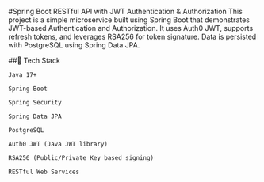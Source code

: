 #Spring Boot RESTful API with JWT Authentication & Authorization
This project is a simple microservice built using Spring Boot that demonstrates JWT-based Authentication and Authorization. It uses Auth0 JWT, supports refresh tokens, and leverages RSA256 for token signature. Data is persisted with PostgreSQL using Spring Data JPA.

##🔧 Tech Stack

    Java 17+

    Spring Boot

    Spring Security

    Spring Data JPA

    PostgreSQL

    Auth0 JWT (Java JWT library)

    RSA256 (Public/Private Key based signing)

    RESTful Web Services
